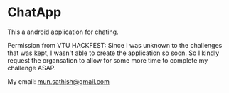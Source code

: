 # ChatApp
This a android application for chating. 



Permission from VTU HACKFEST:
Since I was unknown to the challenges that was kept, I wasn't able to create the application so soon. So I kindly request the organsation to allow for some more time to complete my challenge ASAP.   

My email: mun.sathish@gmail.com
